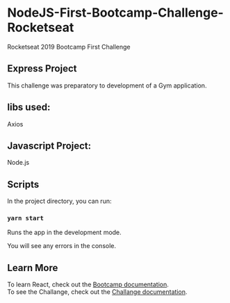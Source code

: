 # NodeJS-First-Bootcamp-Challenge-Rocketseat
Rocketseat 2019 Bootcamp First Challenge

## Express Project

This challenge was preparatory to development of a Gym application.

## libs used:
  
 Axios

 ## Javascript Project:
 
 Node.js

## Scripts

In the project directory, you can run:

### `yarn start`

Runs the app in the development mode.<br />

You will see any errors in the console.

## Learn More

To learn React, check out the [Bootcamp documentation](https://rocketseat.com.br).<br />
To see the Challange, check out the [Challange documentation](https://github.com/Rocketseat/bootcamp-gostack-desafio-01/blob/master/README.md#desafio-01-conceitos-do-nodejs).
